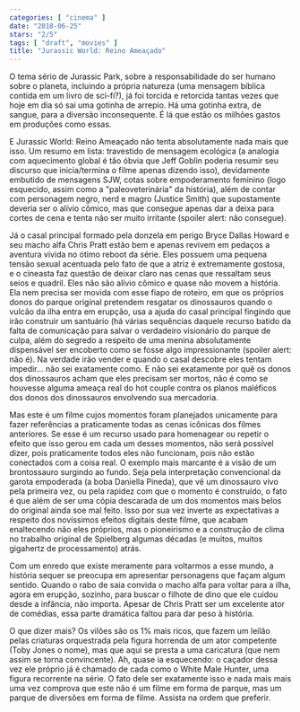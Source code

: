 ```yaml
---
categories: [ "cinema" ]
date: "2018-06-25"
stars: "2/5"
tags: [ "draft", "movies" ]
title: "Jurassic World: Reino Ameaçado"
---
```

O tema sério de Jurassic Park, sobre a responsabilidade do ser humano
sobre o planeta, incluindo a própria natureza (uma mensagem bíblica
contida em um livro de sci-fi?), já foi torcida e retorcida tantas vezes
que hoje em dia só sai uma gotinha de arrepio. Há uma gotinha extra,
de sangue, para a diversão inconsequente. É lá que estão os milhões
gastos em produções como essas.

E Jurassic World: Reino Ameaçado não tenta absolutamente nada mais
que isso. Um resumo em lista: travestido de mensagem ecológica
(a analogia com aquecimento global é tão óbvia que Jeff Goblin
poderia resumir seu discurso que inicia/termina o filme apenas dizendo
isso), devidamente embutido de mensagens SJW, cotas sobre empoderamento
feminino (logo esquecido, assim como a "paleoveterinária" da história),
além de contar com personagem negro, nerd e magro (Justice Smith) que
supostamente deveria ser o alívio cômico, mas que consegue apenas dar
a deixa para cortes de cena e tenta não ser muito irritante (spoiler
alert: não consegue).

Já o casal principal formado pela donzela em perigo Bryce Dallas Howard
e seu macho alfa Chris Pratt estão bem e apenas revivem em pedaços
a aventura vivida no ótimo reboot da série. Eles possuem uma pequena
tensão sexual acentuada pelo fato de que a atriz é extremamente gostosa,
e o cineasta faz questão de deixar claro nas cenas que ressaltam seus
seios e quadril. Eles não são alívio cômico e quase não movem
a história. Ela nem precisa ser movida com esse fiapo de roteiro,
em que os próprios donos do parque original pretendem resgatar os
dinossauros quando o vulcão da ilha entra em erupção, usa a ajuda do
casal principal fingindo que irão construir um santuário (há várias
sequências daquele recurso batido da falta de comunicação para salvar
o verdadeiro visionário do parque de culpa, além do segredo a respeito
de uma menina absolutamente dispensável ser encoberto como se fosse
algo impressionante (spoiler alert: não é). Na verdade irão vender
e quando o casal descobre eles tentam impedir... não sei exatamente
como. E não sei exatamente por quê os donos dos dinossauros acham que
eles precisam ser mortos, não é como se houvesse alguma ameaça real
do hot couple contra os planos maléficos dos donos dos dinossauros
envolvendo sua mercadoria.

Mas este é um filme cujos momentos foram planejados unicamente para
fazer referências a praticamente todas as cenas icônicas dos filmes
anteriores. Se esse é um recurso usado para homenagear ou repetir o
efeito que isso gerou em cada um desses momentos, não será possível
dizer, pois praticamente todos eles não funcionam, pois não estão
conectados com a coisa real. O exemplo mais marcante é a visão de um
brontossauro surgindo ao fundo. Seja pela interpretação convencional da
garota empoderada (a boba Daniella Pineda), que vê um dinossauro vivo
pela primeira vez, ou pela rapidez com que o momento é construído,
o fato é que além de ser uma cópia descarada de um dos momentos
mais belos do original ainda soe mal feito. Isso por sua vez inverte as
expectativas a respeito dos novíssimos efeitos digitais deste filme, que
acabam enaltecendo não eles próprios, mas o pioneirismo e a construção
de clima no trabalho original de Spielberg algumas décadas (e muitos,
muitos gigahertz de processamento) atrás.

Com um enredo que existe meramente para voltarmos a esse mundo, a
história sequer se preocupa em apresentar personagens que façam algum
sentido. Quando o rabo de saia convida o macho alfa para voltar para
a ilha, agora em erupção, sozinho, para buscar o filhote de dino que
ele cuidou desde a infância, não importa. Apesar de Chris Pratt ser
um excelente ator de comédias, essa parte dramática faltou para dar
peso à história.

O que dizer mais? Os vilões são os 1% mais ricos, que fazem um leilão
pelas criaturas orquestrada pela figura horrenda de um ator competente
(Toby Jones o nome), mas que aqui se presta a uma caricatura (que nem
assim se torna convincente). Ah, quase ia esquecendo: o caçador dessa
vez ele próprio já é chamado de cada como o White Male Hunter, uma
figura recorrente na série. O fato dele ser exatamente isso e nada mais
mais uma vez comprova que este não é um filme em forma de parque, mas
um parque de diversões em forma de filme. Assista na ordem que preferir.
